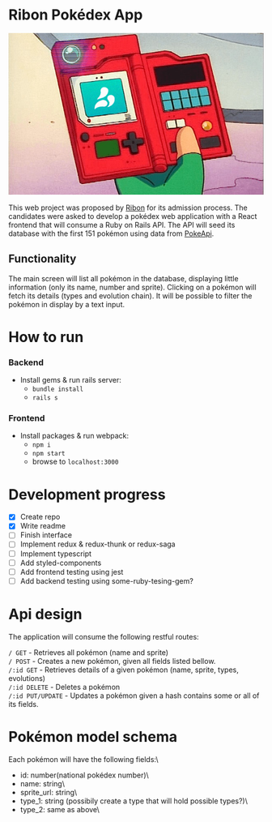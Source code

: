# Ribon Pokédex App

![alt text](ribon-pokedex.png 'Ribon Pokédex')

This web project was proposed by [Ribon](https://home.ribon.io/) for its admission process.
The candidates were asked to develop a pokédex web application with a React frontend that will consume a Ruby on Rails API.
The API will seed its database with the first 151 pokémon using data from [PokeApi](https://pokeapi.co/docs/v2.html).

## Functionality

The main screen will list all pokémon in the database, displaying little information (only its name, number and sprite). Clicking on a pokémon will fetch its details (types and evolution chain). It will be possible to filter the pokémon in display by a text input.

# How to run

### Backend

-   Install gems & run rails server:
    -   `bundle install`
    -   `rails s`

### Frontend

-   Install packages & run webpack:
    -   `npm i`
    -   `npm start`
    -   browse to `localhost:3000`

# Development progress

-   [x] Create repo
-   [x] Write readme
-   [ ] Finish interface
-   [ ] Implement redux & redux-thunk or redux-saga
-   [ ] Implement typescript
-   [ ] Add styled-components
-   [ ] Add frontend testing using jest
-   [ ] Add backend testing using some-ruby-tesing-gem?

# Api design

The application will consume the following restful routes:

`/ GET` - Retrieves all pokémon (name and sprite)\
`/ POST` - Creates a new pokémon, given all fields listed bellow.\
`/:id GET` - Retrieves details of a given pokémon (name, sprite, types, evolutions)\
`/:id DELETE` - Deletes a pokémon\
`/:id PUT/UPDATE` - Updates a pokémon given a hash contains some or all of its fields.

# Pokémon model schema

Each pokémon will have the following fields:\

-   id: number(national pokédex number)\
-   name: string\
-   sprite_url: string\
-   type_1: string (possibily create a type that will hold possible types?)\
-   type_2: same as above\
